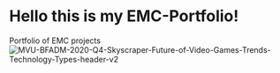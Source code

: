 # Hello this is my EMC-Portfolio!
Portfolio of EMC projects
![MVU-BFADM-2020-Q4-Skyscraper-Future-of-Video-Games-Trends-Technology-Types-header-v2](https://github.com/user-attachments/assets/5b6d548d-eb68-4bdd-b988-30ee88e6ba2b)
